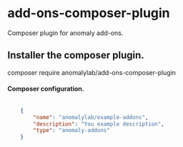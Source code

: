 # add-ons-composer-plugin
Composer plugin for anomaly add-ons.


## Installer the composer plugin.
composer require anomalylab/add-ons-composer-plugin


#### Composer configuration.
```json
    
    {
        "name": "anomalylab/example-addons",
        "description": "You example description",
        "type": "anomaly-addons"
    }

```
